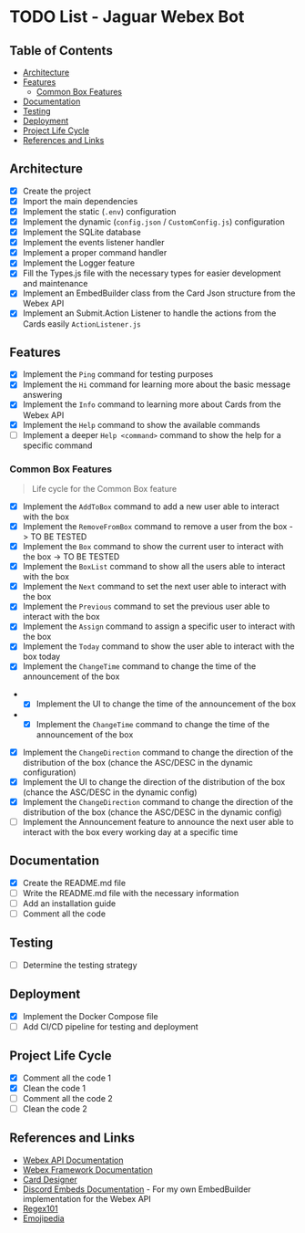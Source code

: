 # TODO List - Jaguar Webex Bot

## Table of Contents

- [Architecture](#architecture)
- [Features](#features)
  - [Common Box Features](#common-box-features)
- [Documentation](#documentation)
- [Testing](#testing)
- [Deployment](#deployment)
- [Project Life Cycle](#project-life-cycle)
- [References and Links](#references-and-links)

## Architecture

- [x] Create the project
- [x] Import the main dependencies
- [x] Implement the static (`.env`) configuration
- [x] Implement the dynamic (`config.json` / `CustomConfig.js`) configuration
- [x] Implement the SQLite database
- [x] Implement the events listener handler
- [x] Implement a proper command handler
- [x] Implement the Logger feature
- [x] Fill the Types.js file with the necessary types for easier development and maintenance
- [x] Implement an EmbedBuilder class from the Card Json structure from the Webex API
- [x] Implement an Submit.Action Listener to handle the actions from the Cards easily `ActionListener.js`

## Features

- [x] Implement the `Ping` command for testing purposes
- [x] Implement the `Hi` command for learning more about the basic message answering
- [x] Implement the `Info` command to learning more about Cards from the Webex API
- [x] Implement the `Help` command to show the available commands
- [ ] Implement a deeper `Help <command>` command to show the help for a specific command

### Common Box Features

> Life cycle for the Common Box feature

- [x] Implement the `AddToBox` command to add a new user able to interact with the box
- [x] Implement the `RemoveFromBox` command to remove a user from the box -> TO BE TESTED
- [x] Implement the `Box` command to show the current user to interact with the box -> TO BE TESTED
- [x] Implement the `BoxList` command to show all the users able to interact with the box
- [x] Implement the `Next` command to set the next user able to interact with the box
- [x] Implement the `Previous` command to set the previous user able to interact with the box
- [x] Implement the `Assign` command to assign a specific user to interact with the box
- [x] Implement the `Today` command to show the user able to interact with the box today
- [x] Implement the `ChangeTime` command to change the time of the announcement of the box
- - [x] Implement the UI to change the time of the announcement of the box
- - [x] Implement the `ChangeTime` command to change the time of the announcement of the box
- [x] Implement the `ChangeDirection` command to change the direction of the distribution of the box (chance the ASC/DESC in the dynamic configuration)
- [x] Implement the UI to change the direction of the distribution of the box (chance the ASC/DESC in the dynamic config)
- [x] Implement the `ChangeDirection` command to change the direction of the distribution of the box (chance the ASC/DESC in the dynamic config)
- [ ] Implement the Announcement feature to announce the next user able to interact with the box every working day at a specific time

## Documentation

- [x] Create the README.md file
- [ ] Write the README.md file with the necessary information
- [ ] Add an installation guide
- [ ] Comment all the code

## Testing

- [ ] Determine the testing strategy

## Deployment

- [x] Implement the Docker Compose file
- [ ] Add CI/CD pipeline for testing and deployment

## Project Life Cycle

- [x] Comment all the code 1
- [x] Clean the code 1
- [ ] Comment all the code 2
- [ ] Clean the code 2

## References and Links

- [Webex API Documentation](https://developer.webex.com/docs/creating-a-chatbot-with-the-node-bot-framework)
- [Webex Framework Documentation](https://github.com/WebexCommunity/webex-node-bot-framework?tab=readme-ov-file#event_mentioned)
- [Card Designer](https://adaptivecards.io/designer)
- [Discord Embeds Documentation](https://discordjs.guide/popular-topics/embeds.html#embed-preview) - For my own EmbedBuilder implementation for the Webex API
- [Regex101](https://regex101.com/)
- [Emojipedia](https://emojipedia.org)
